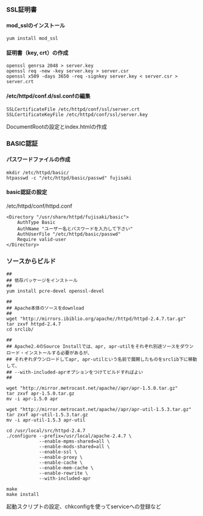 ### SSL証明書

#### mod_sslのインストール

```
yum install mod_ssl
```

#### 証明書（key, crt）の作成

```
openssl genrsa 2048 > server.key
openssl req -new -key server.key > server.csr
openssl x509 -days 3650 -req -signkey server.key < server.csr > server.crt
```

#### /etc/httpd/conf.d/ssl.confの編集

```
SSLCertificateFile /etc/httpd/conf/ssl/server.crt
SSLCertificateKeyFile /etc/httpd/conf/ssl/server.key 
```

DocumentRootの設定とindex.htmlの作成

### BASIC認証

#### パスワードファイルの作成

```
mkdir /etc/httpd/basic/
htpasswd -c "/etc/httpd/basic/passwd" fujisaki
```

#### basic認証の設定

/etc/httpd/conf/httpd.conf

```
<Directory "/usr/share/httpd/fujisaki/basic">
    AuthType Basic
    AuthName "ユーザー名とパスワードを入力して下さい"
    AuthUserFile "/etc/httpd/basic/passwd"
    Require valid-user
</Directory>
```

### ソースからビルド

```
## 
## 依存パッケージをインストール
## 
yum install pcre-devel openssl-devel

## 
## Apache本体のソースをdownload
## 
wget "http://mirrors.ibiblio.org/apache//httpd/httpd-2.4.7.tar.gz"
tar zxvf httpd-2.4.7
cd srclib/

## 
## Apache2.4のSource Installでは、apr, apr-utilをそれぞれ別途ソースをダウンロード・インストールする必要があるが、
## それぞれダウンロードしてapr, apr-utilという名前で展開したものをsrclib下に移動して、
## --with-included-aprオプションをつけてビルドすればよい
## 

wget "http://mirror.metrocast.net/apache//apr/apr-1.5.0.tar.gz"
tar zxvf apr-1.5.0.tar.gz
mv -i apr-1.5.0 apr

wget "http://mirror.metrocast.net/apache//apr/apr-util-1.5.3.tar.gz"
tar zxvf apr-util-1.5.3.tar.gz
mv -i apr-util-1.5.3 apr-util
```

```
cd /usr/local/src/httpd-2.4.7
./configure --prefix=/usr/local/apache-2.4.7 \
            --enable-mpms-shared=all \
            --enable-mods-shared=all \
            --enable-ssl \
            --enable-proxy \
            --enable-cache \
            --enable-mem-cache \
            --enable-rewrite \
            --with-included-apr

make
make install
```

起動スクリプトの設定、chkconfigを使ってserviceへの登録など
